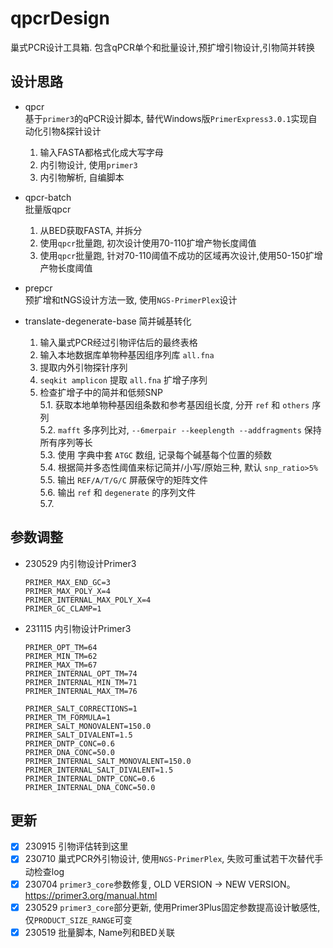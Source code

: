 # qpcrDesign
巢式PCR设计工具箱. 包含qPCR单个和批量设计,预扩增引物设计,引物简并转换


## 设计思路
- qpcr  
  基于`primer3`的qPCR设计脚本, 替代Windows版`PrimerExpress3.0.1`实现自动化引物&探针设计
  1. 输入FASTA都格式化成大写字母  
  2. 内引物设计, 使用`primer3`
  3. 内引物解析, 自编脚本

- qpcr-batch  
  批量版qpcr
  1. 从BED获取FASTA, 并拆分
  2. 使用`qpcr`批量跑, 初次设计使用70-110扩增产物长度阈值
  3. 使用`qpcr`批量跑, 针对70-110阈值不成功的区域再次设计,使用50-150扩增产物长度阈值

- prepcr  
  预扩增和tNGS设计方法一致, 使用`NGS-PrimerPlex`设计

- translate-degenerate-base
  简并碱基转化
  1. 输入巢式PCR经过引物评估后的最终表格  
  2. 输入本地数据库单物种基因组序列库 `all.fna`
  3. 提取内外引物探针序列
  4. `seqkit amplicon` 提取 `all.fna` 扩增子序列
  5. 检查扩增子中的简并和低频SNP  
    5.1. 获取本地单物种基因组条数和参考基因组长度, 分开 `ref` 和 `others` 序列  
    5.2. `mafft` 多序列比对, `--6merpair --keeplength --addfragments` 保持所有序列等长  
    5.3. 使用 字典中套 `ATGC` 数组, 记录每个碱基每个位置的频数   
    5.4. 根据简并多态性阈值来标记简并/小写/原始三种, 默认 `snp_ratio>5%`   
    5.5. 输出 `REF/A/T/G/C` 屏蔽保守的矩阵文件  
    5.6. 输出 `ref` 和 `degenerate` 的序列文件  
    5.7. 


## 参数调整
- 230529 内引物设计Primer3
  ```
  PRIMER_MAX_END_GC=3
  PRIMER_MAX_POLY_X=4
  PRIMER_INTERNAL_MAX_POLY_X=4
  PRIMER_GC_CLAMP=1
  ```
- 231115 内引物设计Primer3
  ```
  PRIMER_OPT_TM=64
  PRIMER_MIN_TM=62
  PRIMER_MAX_TM=67
  PRIMER_INTERNAL_OPT_TM=74
  PRIMER_INTERNAL_MIN_TM=71
  PRIMER_INTERNAL_MAX_TM=76

  PRIMER_SALT_CORRECTIONS=1
  PRIMER_TM_FORMULA=1
  PRIMER_SALT_MONOVALENT=150.0
  PRIMER_SALT_DIVALENT=1.5
  PRIMER_DNTP_CONC=0.6
  PRIMER_DNA_CONC=50.0
  PRIMER_INTERNAL_SALT_MONOVALENT=150.0
  PRIMER_INTERNAL_SALT_DIVALENT=1.5
  PRIMER_INTERNAL_DNTP_CONC=0.6
  PRIMER_INTERNAL_DNA_CONC=50.0
  ```


## 更新
- [x] 230915 引物评估转到这里  
- [x] 230710 巢式PCR外引物设计, 使用`NGS-PrimerPlex`, 失败可重试若干次替代手动检查log
- [x] 230704 `primer3_core`参数修复, OLD VERSION -> NEW VERSION。 https://primer3.org/manual.html
- [x] 230529 `primer3_core`部分更新, 使用Primer3Plus固定参数提高设计敏感性, 仅`PRODUCT_SIZE_RANGE`可变
- [x] 230519 批量脚本, Name列和BED关联
